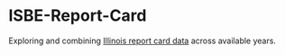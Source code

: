 # ISBE-Report-Card

Exploring and combining [Illinois report card data](https://www.isbe.net/Pages/Illinois-State-Report-Card-Data.aspx) across available years. 